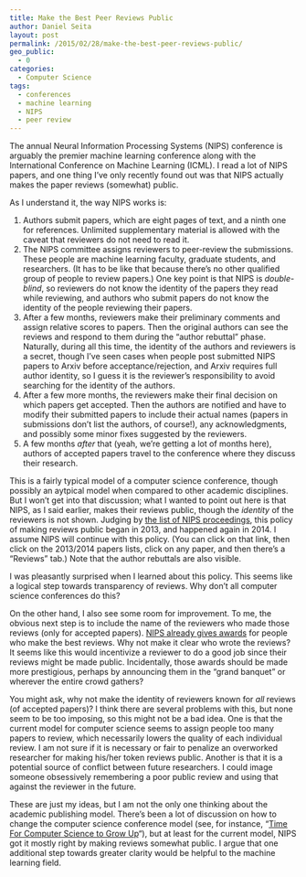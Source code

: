 ```yaml
---
title: Make the Best Peer Reviews Public
author: Daniel Seita
layout: post
permalink: /2015/02/28/make-the-best-peer-reviews-public/
geo_public:
  - 0
categories:
  - Computer Science
tags:
  - conferences
  - machine learning
  - NIPS
  - peer review
---
```


The annual Neural Information Processing Systems (NIPS) conference is arguably the premier machine
learning conference along with the International Conference on Machine Learning (ICML). I read a lot
of NIPS papers, and one thing I&#8217;ve only recently found out was that NIPS actually makes the
paper reviews (somewhat) public.

As I understand it, the way NIPS works is:

  1. Authors submit papers, which are eight pages of text, and a ninth one for references. Unlimited
  supplementary material is allowed with the caveat that reviewers do not need to read it.
  2. The NIPS committee assigns reviewers to peer-review the submissions. These people are machine
  learning faculty, graduate students, and researchers. (It has to be like that because
  there&#8217;s no other qualified group of people to review papers.) One key point is that NIPS is
  *double-blind*, so reviewers do not know the identity of the papers they read while reviewing, and
  authors who submit papers do not know the identity of the people reviewing their papers.
  3. After a few months, reviewers make their preliminary comments and assign relative scores to
  papers. Then the original authors can see the reviews and respond to them during the &#8220;author
  rebuttal&#8221; phase. Naturally, during all this time, the identity of the authors and reviewers
  is a secret, though I&#8217;ve seen cases when people post submitted NIPS papers to Arxiv before
  acceptance/rejection, and Arxiv requires full author identity, so I guess it is the
  reviewer&#8217;s responsibility to avoid searching for the identity of the authors.
  4. After a few more months, the reviewers make their final decision on which papers get accepted.
  Then the authors are notified and have to modify their submitted papers to include their actual
  names (papers in submissions don&#8217;t list the authors, of course!), any acknowledgments, and
  possibly some minor fixes suggested by the reviewers.
  5. A few months *after* that (yeah, we&#8217;re getting a lot of months here), authors of accepted papers travel to the conference where they discuss their research.

This is a fairly typical model of a computer science conference, though possibly an aytpical model
when compared to other academic disciplines. But I won&#8217;t get into that discussion; what I
wanted to point out here is that NIPS, as I said earlier, makes their reviews public, though the
*identity* of the reviewers is not shown. Judging by [the list of NIPS proceedings][2], this policy
of making reviews public began in 2013, and happened again in 2014. I assume NIPS will continue with
this policy. (You can click on that link, then click on the 2013/2014 papers lists, click on any
paper, and then there&#8217;s a &#8220;Reviews&#8221; tab.) Note that the author rebuttals are also
visible.

I was pleasantly surprised when I learned about this policy. This seems like a logical step towards
transparency of reviews. Why don&#8217;t all computer science conferences do this?

On the other hand, I also see some room for improvement. To me, the obvious next step is to include
the name of the reviewers who made those reviews (only for accepted papers). [NIPS already gives
awards][3] for people who make the best reviews. Why not make it clear who wrote the reviews? It
seems like this would incentivize a reviewer to do a good job since their reviews might be made
public. Incidentally, those awards should be made more prestigious, perhaps by announcing them in
the &#8220;grand banquet&#8221; or wherever the entire crowd gathers?

You might ask, why not make the identity of reviewers known for *all* reviews (of accepted papers)?
I think there are several problems with this, but none seem to be too imposing, so this might not be
a bad idea. One is that the current model for computer science seems to assign people too many
papers to review, which necessarily lowers the quality of each individual review. I am not sure if
it is necessary or fair to penalize an overworked researcher for making his/her token reviews
public. Another is that it is a potential source of conflict between future researchers. I could
image someone obsessively remembering a poor public review and using that against the reviewer in
the future.

These are just my ideas, but I am not the only one thinking about the academic publishing model.
There&#8217;s been a lot of discussion on how to change the computer science conference model (see,
for instance, &#8220;[Time For Computer Science to Grow Up][4]&#8220;), but at least for the current
    model, NIPS got it mostly right by making reviews somewhat public. I argue that one additional
    step towards greater clarity would be helpful to the machine learning field.

 [1]: https://seitad.files.wordpress.com/2015/02/nips-2014-poster-thumbnail.png
 [2]: http://papers.nips.cc/
 [3]: http://nips.cc/Conferences/2013/PaperInformation/ReviewerInstructions
 [4]: http://cacm.acm.org/magazines/2009/8/34492-viewpoint-time-for-computer-science-to-grow-up/fulltext
